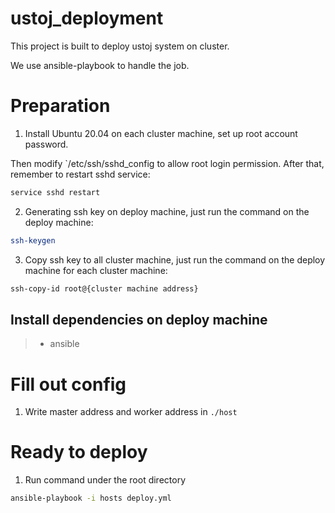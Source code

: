 # ustoj_deployment

This project is built to deploy ustoj system on cluster.

We use ansible-playbook to handle the job.

# Preparation

1. Install Ubuntu 20.04 on each cluster machine, set up root account password. 

Then modify `/etc/ssh/sshd_config to allow root login permission. After that, remember to restart sshd service:
```bash
service sshd restart
```

2. Generating ssh key on deploy machine, just run the command on the deploy machine:
```bash
ssh-keygen
```

3. Copy ssh key to all cluster machine, just run the command on the deploy machine for each cluster machine:
```bash
ssh-copy-id root@{cluster machine address}
```

## Install dependencies on deploy machine

> * ansible

# Fill out config

1. Write master address and worker address in `./host`

# Ready to deploy

1. Run command under the root directory
```bash
ansible-playbook -i hosts deploy.yml
```